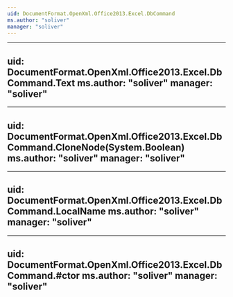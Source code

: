 ```yaml
---
uid: DocumentFormat.OpenXml.Office2013.Excel.DbCommand
ms.author: "soliver"
manager: "soliver"
---
```


---
uid: DocumentFormat.OpenXml.Office2013.Excel.DbCommand.Text
ms.author: "soliver"
manager: "soliver"
---

---
uid: DocumentFormat.OpenXml.Office2013.Excel.DbCommand.CloneNode(System.Boolean)
ms.author: "soliver"
manager: "soliver"
---

---
uid: DocumentFormat.OpenXml.Office2013.Excel.DbCommand.LocalName
ms.author: "soliver"
manager: "soliver"
---

---
uid: DocumentFormat.OpenXml.Office2013.Excel.DbCommand.#ctor
ms.author: "soliver"
manager: "soliver"
---
